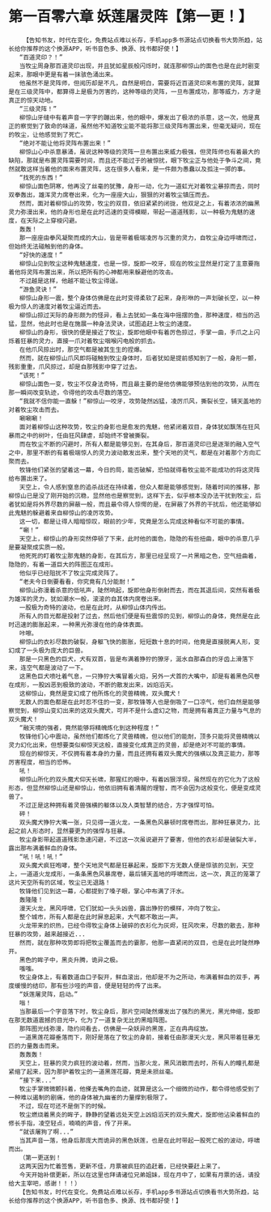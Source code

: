 # 第一百零六章 妖莲屠灵阵【第一更！】
        【告知书友，时代在变化，免费站点难以长存，手机app多书源站点切换看书大势所趋，站长给你推荐的这个换源APP，听书音色多、换源、找书都好使！】
       “百道灵印？！”
       当牧尘周身那百道灵印出现，并且犹如星辰般闪烁时，就连那柳惊山的面色也是在此时剧变起来，那眼中更是有着一抹骇色涌出来。
       他虽然不是灵阵师，但阅历却是不凡，自然是明白，需要将近百道灵印来布置的灵阵，就算是在三级灵阵中，都算得上是极为厉害的，这种等级的灵阵，一旦布置成功，那等威力，方才是真正的惊天动地。
       “三级灵阵！”
       柳惊山牙缝中有着声音一字字的蹦出来，他的眼中，爆发出了极浓的杀意，这一次，他是真正的察觉到了致命的味道，虽然他不知道牧尘能不能将那三级灵阵布置出来，但毫无疑问，现在的牧尘，让他感觉到了死亡。
       “绝对不能让他将灵阵布置出来！”
       柳惊山心中杀意暴涌，虽说这种等级的灵阵一旦布置出来威力极强，但灵阵师也有着最大的缺陷，那就是布置灵阵需要时间，而且还不能过于的被惊扰，眼下牧尘正与他处于争斗之间，竟然就敢这样当着他的面来布置灵阵，这在很多人看来，是一件颇为愚蠢以及孤注一掷的事。
       “找死的东西！”
       柳惊山面色阴寒，他再没了丝毫的犹豫，身形一动，化为一道虹光对着牧尘暴掠而去，同时双拳轰出，雄浑灵力席卷出来，化为一座座大山，狠狠的对着牧尘镇压而去。
       然而，面对着柳惊山的攻势，牧尘的双目，依旧紧紧的闭拢，他双足之上，有着浓浓的幽黑灵力弥漫出来，他的身形也是在此时迅速的变得模糊，带起一道道残影，以一种极为鬼魅的速度，在天际之上穿梭闪避。
       轰轰！
       那一座座由拳风凝聚而成的大山，皆是带着极端凌厉与沉重的灵力，自牧尘身边呼啸而过，但始终无法碰触到他的身体。
       “好快的速度！”
       柳惊山见到牧尘这种鬼魅速度，也是一惊，旋即一咬牙，现在的牧尘显然是打定了主意要拖着他将灵阵布置出来，所以把所有的心神都用来躲避他的攻击。
       不过越是这样，他越不能让牧尘得逞。
       “游鱼灵诀！”
       柳惊山身形一震，整个身体仿佛是在此时变得柔软了起来，身形咻的一声划破长空，以一种极为惊人的速度对着牧尘逼近而去。
       柳惊山掠过天际的身形颇为的怪异，看上去犹如一条在海中摇摆的鱼，那种速度，相当的迅猛，显然，他此时也是在施展一种身法灵诀，试图追赶上牧尘的速度。
       柳惊山的身形，很快的便是接近了牧尘，旋即他眼中有着厉色掠过，手掌一曲，手爪之上闪烁着狂暴的灵力，直接一爪对着牧尘咽喉闪电般的抓去。
       在他爪风掠出时，那空气都是被其生生的捏爆。
       然而，就在柳惊山爪风即将碰触到牧尘身体时，后者犹如是提前感知到了一般，身形一颤，残影重重，爪风掠过，却是自那残影中穿了过去。
       “该死！”
       柳惊山面色一变，牧尘不仅身法奇特，而且最主要的是他仿佛能够预估到他的攻势，从而在那一瞬间改变轨迹，令得他的攻击尽数的落空。
       “我就不信你能一直躲！”柳惊山一咬牙，攻势陡然凶猛，凌厉爪风，撕裂长空，铺天盖地的对着牧尘攻击而去。
       唰唰唰！
       面对着柳惊山这种攻势，牧尘的身影也是愈发的鬼魅，他紧闭着双目，身体犹如飘荡在狂风暴雨之中的树叶，任由狂风肆虐，却始终不曾被撕裂。
       而在牧尘不断的闪避时，所有人都是能够见到，在其身后，那百道灵印已是逐渐的融入空气之中，那里不断的有着极端惊人的灵力波动散发出来，整个天地的灵气，都是在对着那个方向汇聚而去。
       牧锋他们紧张的望着这一幕，今日的局，能否破解，恐怕就得看牧尘能不能成功的将这灵阵给布置出来了。
       天空上，令人感到窒息的追杀战还在持续着，但众人都是能够感觉到，随着时间的推移，那柳惊山已是没了刚开始的沉稳，显然他也是察觉到，这样下去，似乎根本没办法干扰到牧尘，后者犹如是将外界尽数的屏蔽一般，而且最令得人惊愕的是，在屏蔽了外界的干扰后，他还能够如此鬼魅的躲避着来自柳惊山的凌厉攻势。
       这一切，都是让得人暗暗惊叹，眼前的少年，究竟是怎么完成这种看似不可能的事情。
       “唰！”
       天空上，柳惊山的身形突然停顿了下来，此时他的面色，隐隐的有些扭曲，眼中的杀意几乎是要凝聚成实质一般。
       他死死的盯着牧尘那鬼魅的身影，在其后方，那里已经呈现了一片黑暗之色，空气扭曲着，隐隐的，有着一道巨大的阵图正在成形。
       他似乎已经阻扰不了牧尘完成灵阵了。
       “老夫今日倒要看看，你究竟有几分能耐！”
       柳惊山弥漫着杀意的低吼声，陡然响起，旋即他身形倒射而去，而在其退后间，突然有着极为雄浑的灵力，犹如潮水一般，滚滚的自其体内席卷出来。
       一股极为奇特的波动，也是在此时，从柳惊山体内传出。
       所有人的目光都是投射了过去，然后他们便是有些震惊的见到，柳惊山的身体，竟然是在此时迅速的膨胀起来，一种黑光弥漫在他的身体表面。
       咔嚓。
       柳惊山的衣衫尽数的破裂，身躯飞快的膨胀，短短数十息的时间，他竟是直接脱离人形，变幻成了一头极为庞大的巨兽。
       那是一只黑色的巨犬，犬有双首，皆是布满着狰狞的獠牙，涎水自那森白的牙齿上滑落下来，连空气都是波动了一下。
       这黑色巨犬喷吐着气息，一只狰狞大嘴冒着火焰，另外一犬首的大嘴中，却是有着黑色风卷在成形，一股凶恶到极致的波动，不断的散发出来，凶焰滔天。
       这柳惊山，竟然是变幻成了他所炼化的灵兽精魄，双头魔犬！
       无数人的面色都是在此时忍不住的一变，那牧锋等人也是倒吸了一口凉气，他们自然是能够察觉到，柳惊山变幻出来的这双头魔犬，可并不是什么虚幻之物，而是拥有着真正力量与气息的双头魔犬！
       “融天境的强者，竟然能够将精魄炼化到这种程度！”
       牧锋他们心中震动，虽然他们都炼化了灵兽精魄，但以他们的能耐，顶多只能将灵兽精魄以灵力幻化出来，但想要类似柳惊天这般，直接变化成真正的灵兽，却是绝对不可能的事情。
       现在的柳惊天，不仅拥有着本身的力量，而且还拥有着双头魔犬的强横以及真正能力，那等厉害程度，相当的恐怖。
       吼！
       柳惊山所化的双头魔犬仰天长啸，那猩红的眼中，有着凶狠浮现，虽然现在的它化为了这般形态，但显然柳惊山还是柳惊山，他依旧拥有着清醒的理智，而不会因为这般变化，便是变成灵兽了。
       不过正是这种拥有着灵兽强横的躯体以及人类智慧的结合，方才强悍可怕。
       砰！
       双头魔犬狰狞大嘴一张，只见得一道火龙，一条黑色风暴顿时席卷而出，那种狂暴灵力，比起之前人形态时，显然要更为的强悍与狂暴。
       牧尘身影带起道道残影急速闪避，不过这一次虽说避开了要害，但他的衣衫却是破裂大半，露出那布满着鲜血的身体。
       “吼！吼！吼！”
       双头魔犬疯狂咆哮，整个天地灵气都是狂暴起来，旋即下方无数人便是惊骇的见到，天空上，一道道火龙成形，一条条黑色风暴席卷，最后铺天盖地的呼啸而出，这一次，真正的笼罩了这片天空所有的区域，牧尘已无退路！
       牧锋他们见到这一幕，心都提到了嗓子眼，掌心中布满了汗水。
       轰隆隆！
       漫天火龙，黑风呼啸，它们犹如一头头凶兽，露出狰狞的模样，冲向了牧尘。
       整个城市，所有人都是在此时屏息起来，大气都不敢出一声。
       火龙带来的炽热，已经令得牧尘身体上破碎的衣衫化为灰烬，狂风吹来，尽数的散去，那种狂暴的攻势，越来越接近...
       然而，就在那种攻势即将把牧尘覆盖而去的霎那，他那一直紧闭的双目，也是在此时陡然睁开。
       黑色的眸子中，黑炎升腾，诡异之极。
       嗤嗤。
       牧尘身体上，有着数道血口子裂开，鲜血滚出，他却是不为之所动，布满着鲜血的双手，再度缓慢的结印，那有些沙哑的声音，便是轻轻的传了出来。
       “妖莲屠灵阵，启动。”
       嗡！
       当那最后一个字音落下时，牧尘身后，那片空间陡然爆发出了强烈的黑光，黑光伸缩，旋即在那无数道震撼的目光中，化为了一道复杂无比的黑暗阵图。
       那阵图光线弥漫，隐约间看去，仿佛是一朵妖异的黑莲，正在冉冉绽放。
       一道黑莲花瓣垂落而下，刚好是落在了牧尘的身前，接着任由那漫天火龙，黑风带着狂暴无匹的力量轰击而来。
       轰轰轰！
       天空上，狂暴的灵力疯狂的波动着，然而，当那火龙，黑风消散而去时，所有人的瞳孔都是紧缩了起来，因为那护着牧尘的一道黑莲花瓣，竟是未损丝毫。
       “接下来...”
       牧尘手掌微微颤抖着，他搽去嘴角的血迹，就算是这么一个细微的动作，都令得他感受到了一种难以遏制的剧痛，他的身体被九幽雀的力量撑到极限了。
       不过，现在可还不是倒下的时候。
       牧尘燃烧着黑炎的眸子，静静的望着远处天空上凶焰滔天的双头魔犬，旋即他沾染着鲜血的修长手指，凌空轻点，喃喃的声音，传了开来。
       “就该屠狗了啊...”
       当其声音一落，他身后那庞大而诡异的黑色妖莲，也是在此时带起一股死亡般的波动，呼啸而出。
       （第一更送到！
       这两天因为忙着签售，更新不佳，月票被疯狂的追赶着，已经快要赶上来了。
       今天开始补偿更新，所以在这里也拜请诸位兄弟姐妹，现在月中了，如果有月票的话，请投给大主宰吧，感谢！！！）
       【告知书友，时代在变化，免费站点难以长存，手机app多书源站点切换看书大势所趋，站长给你推荐的这个换源APP，听书音色多、换源、找书都好使！】